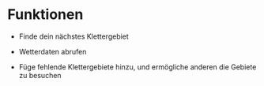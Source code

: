 # Funktionen

- Finde dein nächstes Klettergebiet

- Wetterdaten abrufen

- Füge fehlende Klettergebiete hinzu, und ermögliche anderen die Gebiete zu besuchen
